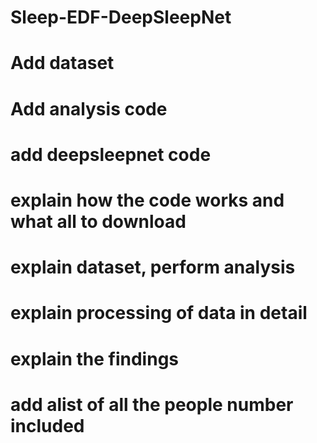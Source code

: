 # Sleep-EDF-DeepSleepNet

# Add dataset
# Add analysis code
# add deepsleepnet code
# explain how the code works and what all to download
# explain dataset, perform analysis
# explain processing of data in detail
# explain the findings
# add alist of all the people number included

